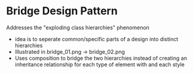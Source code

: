 # Bridge Design Pattern

Addresses the "exploding class hierarchies" phenomenon

- idea is to seperate common/specific parts of a design into distinct hierarchies
- Illustrated in bridge_01.png -> bridge_02.png
- Uses composition to bridge the two hierarchies instead of creating an inheritance relationship
for each type of element with and each style
